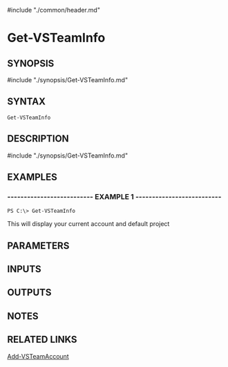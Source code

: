 #include "./common/header.md"

# Get-VSTeamInfo

## SYNOPSIS
#include "./synopsis/Get-VSTeamInfo.md"

## SYNTAX

```
Get-VSTeamInfo
```

## DESCRIPTION
#include "./synopsis/Get-VSTeamInfo.md"

## EXAMPLES

### -------------------------- EXAMPLE 1 --------------------------
```
PS C:\> Get-VSTeamInfo
```

This will display your current account and default project

## PARAMETERS

## INPUTS

## OUTPUTS

## NOTES

## RELATED LINKS

[Add-VSTeamAccount](Add-VSTeamAccount.md)